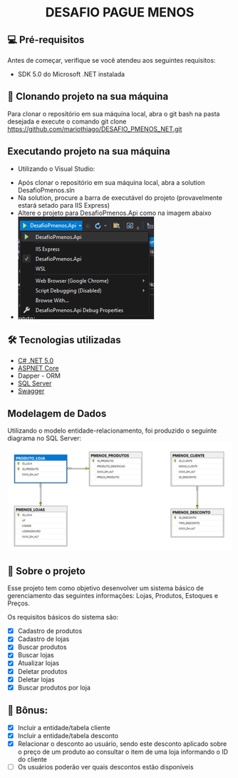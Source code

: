 <h1 align="center"> DESAFIO PAGUE MENOS </h1>

## 💻 Pré-requisitos

Antes de começar, verifique se você atendeu aos seguintes requisitos:
* SDK 5.0 do Microsoft .NET instalada

## 🚀 Clonando projeto na sua máquina
Para clonar o repositório em sua máquina local, abra o git bash na pasta desejada e execute o comando git clone https://github.com/mariothiago/DESAFIO_PMENOS_NET.git

## Executando projeto na sua máquina
* Utilizando o Visual Studio:
- Após clonar o repositório em sua máquina local, abra a solution DesafioPmenos.sln
- Na solution, procure a barra de executável do projeto (provavelmente estará setado para IIS Express)
- Altere o projeto para DesafioPmenos.Api como na imagem abaixo
- ![alt image](images/tutorial-execucao-vs-1.png)

## 🛠 Tecnologias utilizadas
- [C# .NET 5.0](https://docs.microsoft.com/pt-br/dotnet/csharp/)
- [ASPNET Core](https://dotnet.microsoft.com/en-us/apps/aspnet)
- Dapper - ORM
- [SQL Server](https://www.microsoft.com/pt-br/sql-server/sql-server-2019)
- [Swagger](https://swagger.io/)

## Modelagem de Dados
Utilizando o modelo entidade-relacionamento, foi produzido o seguinte diagrama no SQL Server:
![alt text](images/modelo-entidade-relacionamento2.png)

## 📝 Sobre o projeto
Esse projeto tem como objetivo desenvolver um sistema básico de gerenciamento das seguintes informações:
Lojas, Produtos, Estoques e Preços.

Os requisitos básicos do sistema são:
- [x] Cadastro de produtos
- [x] Cadastro de lojas
- [x] Buscar produtos
- [x] Buscar lojas
- [x] Atualizar lojas
- [x] Deletar produtos
- [x] Deletar lojas
- [x] Buscar produtos por loja

## :gem: Bônus:
- [x] Incluir a entidade/tabela cliente
- [x] Incluir a entidade/tabela desconto
- [x] Relacionar o desconto ao usuário, sendo este desconto aplicado sobre o preço de
um produto ao consultar o item de uma loja informando o ID do cliente
- [ ] Os usuários poderão ver quais descontos estão disponíveis
